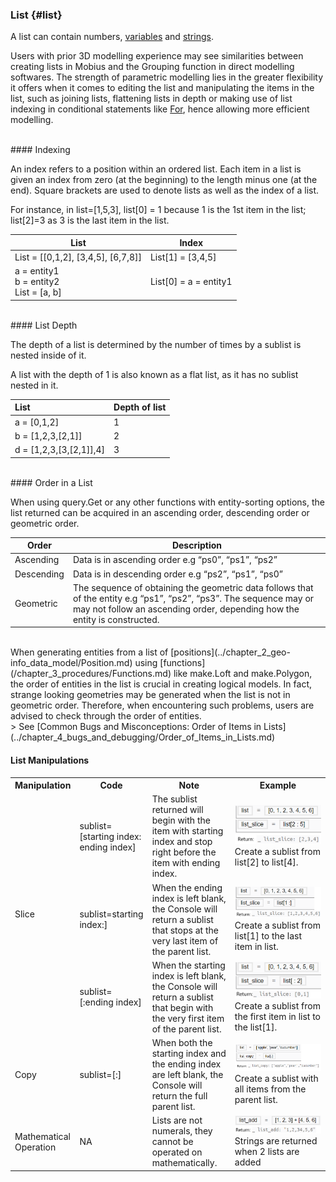### List {#list}

A list can contain numbers, [variables](/chapter_3_procedures/Assignment_Statement.md) and [strings](Values.md).

Users with prior 3D modelling experience may see similarities between creating lists in Mobius and the Grouping function in direct modelling softwares. The strength of parametric modelling lies in the greater flexibility it offers when it comes to editing the list and manipulating the items in the list, such as joining lists, flattening lists in depth or making use of list indexing in conditional statements like [For](Loops.md), hence allowing more efficient modelling.

<br>
#### Indexing

An index refers to a position within an ordered list. Each item in a list is given an index from zero (at the beginning) to the length minus one (at the end). Square brackets are used to denote lists as well as the index of a list.

For instance, in list=[1,5,3], list[0] = 1 because 1 is the 1st item in the list; list[2]=3 as 3 is the last item in the list.

| List | Index |
| --- | --- |
| List = [[0,1,2], [3,4,5], [6,7,8]] | List[1] = [3,4,5] |
| a = entity1<br>b = entity2<br>List = [a, b] | List[0] = a = entity1 |

<br>
#### List Depth

The depth of a list is determined by the number of times by a sublist is nested inside of it.

A list with the depth of 1 is also known as a flat list, as it has no sublist nested in it.

| List | Depth of list |
| :--- | :--- |
| a = [0,1,2] | 1 |
| b = [1,2,3,[2,1]] | 2 |
| d = [1,2,3,[3,[2,1]],4] | 3 |

<br>
#### Order in a List

When using query.Get or any other functions with entity-sorting options, the list returned can be acquired in an ascending order, descending order or geometric order.

| Order | Description |
| --- | --- |
| Ascending | Data is in ascending order e.g “ps0”, “ps1”, “ps2” |
| Descending | Data is in descending order e.g “ps2”, “ps1”, “ps0” |
| Geometric | The sequence of obtaining the geometric data follows that of the entity e.g “ps1”, “ps2”, “ps3”. The sequence may or may not follow an ascending order, depending how the entity is constructed. |
<br>
When generating entities from a list of [positions](../chapter_2_geo-info_data_model/Position.md) using [functions](/chapter_3_procedures/Functions.md) like make.Loft and make.Polygon, the order of entities in the list is crucial in creating logical models. In fact, strange looking geometries may be generated when the list is not in geometric order. Therefore, when encountering such problems, users are advised to check through the order of entities.

<br>
> See [Common Bugs and Misconceptions: Order of Items in Lists](../chapter_4_bugs_and_debugging/Order_of_Items_in_Lists.md)

<br>

#### List Manipulations

<table>
    <col width ="20">
    <col width ="60">
    <col width ="150">
    <col width ="250">
    <tr>
    <th>Manipulation</th>
    <th>Code</th>
    <th>Note</th>
    <th>Example</th>
    </tr>
    <tr>
    <td rowspan="3">Slice</td>
    <td>sublist=[starting index: ending index]</td>
    <td>The sublist returned will begin with the item with starting index and stop right before the item with ending index. </td>
    <td><img src ="../../assets/chapter_3_assets/List_1.png"></img><br> Create a sublist from list[2] to list[4].</td>
    </tr>
    <tr>
    <td>sublist=starting index:]</td>
    <td>When the ending index is left blank, the Console will return a sublist that stops at the very last item of the parent list.</td>
    <td><img src ="../../assets/chapter_3_assets/List_2.png"></img><br>Create a sublist from list[1] to the last item in list.</td>
    </tr>
    <tr>
    <td>sublist=[:ending index]</td>
    <td>When the starting index is left blank, the Console will return a sublist that begin with the very first item of the parent list.</td>
    <td><img src ="../../assets/chapter_3_assets/List_3.png"</img><br> Create a sublist from the first item in list to the list[1].
    </tr>
    <tr>
    <td>Copy</td>
    <td>sublist=[:]</td>
    <td>When both the starting index and the ending index are left blank, the Console will return the full parent list.</td>
    <td><img src="../../assets/chapter_3_assets/List_4.png"</img><br>Create a sublist with all items from the parent list.</td>
    </tr>
    <tr>
    <td>Mathematical Operation</td>
    <td>NA</td>
    <td>Lists are not numerals, they cannot be operated on mathematically.</td>
    <td><img src="../../assets/chapter_3_assets/List_5.png"</img><br>Strings are returned when 2 lists are added</td>
    </table>
    



